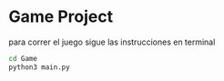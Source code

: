 # Game Project

para correr el juego sigue las instrucciones en terminal

``` sh
cd Game
python3 main.py
```
